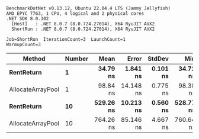 ```

BenchmarkDotNet v0.13.12, Ubuntu 22.04.4 LTS (Jammy Jellyfish)
AMD EPYC 7763, 1 CPU, 4 logical and 2 physical cores
.NET SDK 8.0.302
  [Host]   : .NET 8.0.7 (8.0.724.27014), X64 RyuJIT AVX2
  ShortRun : .NET 8.0.7 (8.0.724.27014), X64 RyuJIT AVX2

Job=ShortRun  IterationCount=3  LaunchCount=1  
WarmupCount=3  

```
| Method            | Number | Mean      | Error     | StdDev   | Min       | Max       | Allocated |
|------------------ |------- |----------:|----------:|---------:|----------:|----------:|----------:|
| **RentReturn**        | **1**      |  **34.79 ns** |  **1.841 ns** | **0.101 ns** |  **34.72 ns** |  **34.90 ns** |         **-** |
| AllocateArrayPool | 1      |  98.84 ns | 14.148 ns | 0.775 ns |  98.38 ns |  99.73 ns |         - |
| **RentReturn**        | **10**     | **529.26 ns** | **10.213 ns** | **0.560 ns** | **528.77 ns** | **529.87 ns** |         **-** |
| AllocateArrayPool | 10     | 764.26 ns | 85.146 ns | 4.667 ns | 760.64 ns | 769.53 ns |         - |
